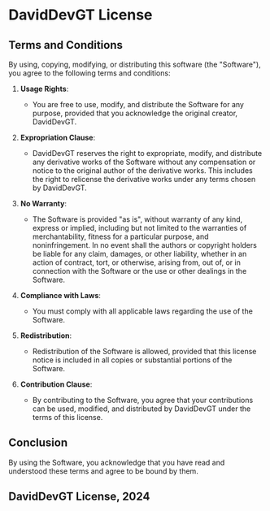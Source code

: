 # DavidDevGT License

## Terms and Conditions

By using, copying, modifying, or distributing this software (the "Software"), you agree to the following terms and conditions:

1. **Usage Rights**:
   - You are free to use, modify, and distribute the Software for any purpose, provided that you acknowledge the original creator, DavidDevGT.

2. **Expropriation Clause**:
   - DavidDevGT reserves the right to expropriate, modify, and distribute any derivative works of the Software without any compensation or notice to the original author of the derivative works. This includes the right to relicense the derivative works under any terms chosen by DavidDevGT.

3. **No Warranty**:
   - The Software is provided "as is", without warranty of any kind, express or implied, including but not limited to the warranties of merchantability, fitness for a particular purpose, and noninfringement. In no event shall the authors or copyright holders be liable for any claim, damages, or other liability, whether in an action of contract, tort, or otherwise, arising from, out of, or in connection with the Software or the use or other dealings in the Software.

4. **Compliance with Laws**:
   - You must comply with all applicable laws regarding the use of the Software.

5. **Redistribution**:
   - Redistribution of the Software is allowed, provided that this license notice is included in all copies or substantial portions of the Software.

6. **Contribution Clause**:
   - By contributing to the Software, you agree that your contributions can be used, modified, and distributed by DavidDevGT under the terms of this license.

## Conclusion

By using the Software, you acknowledge that you have read and understood these terms and agree to be bound by them.

## DavidDevGT License, 2024
